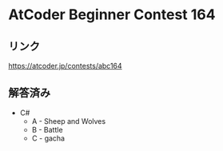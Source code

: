 # AtCoder Beginner Contest 164
## リンク
https://atcoder.jp/contests/abc164

## 解答済み
- C#
	- A - Sheep and Wolves
	- B - Battle
	- C - gacha